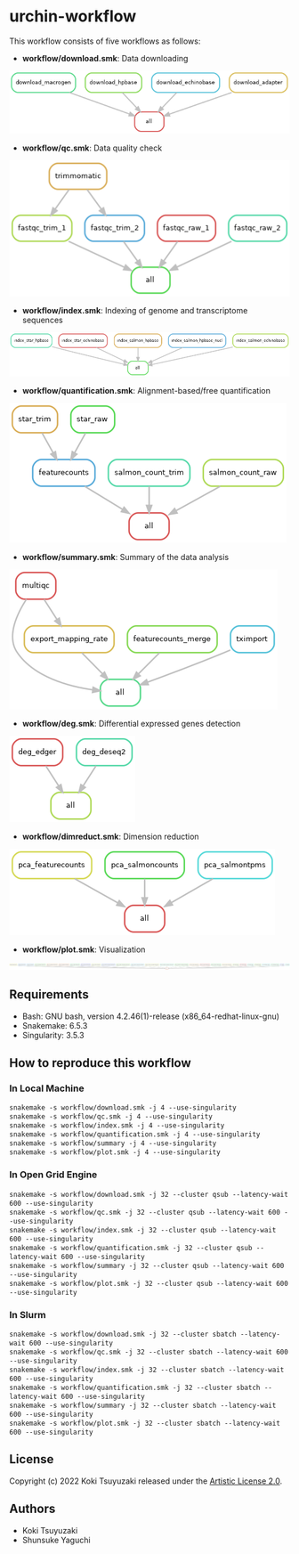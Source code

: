 # urchin-workflow
This workflow consists of five workflows as follows:
- **workflow/download.smk**: Data downloading

![](https://github.com/kokitsuyuzaki/urchin-workflow/blob/master/plot/download.png?raw=true)

-  **workflow/qc.smk**: Data quality check

![](https://github.com/kokitsuyuzaki/urchin-workflow/blob/master/plot/qc.png?raw=true)

- **workflow/index.smk**: Indexing of genome and transcriptome sequences

![](https://github.com/kokitsuyuzaki/urchin-workflow/blob/master/plot/index.png?raw=true)

- **workflow/quantification.smk**: Alignment-based/free quantification

![](https://github.com/kokitsuyuzaki/urchin-workflow/blob/master/plot/quantification.png?raw=true)

- **workflow/summary.smk**: Summary of the data analysis

![](https://github.com/kokitsuyuzaki/urchin-workflow/blob/master/plot/summary.png?raw=true)

- **workflow/deg.smk**: Differential expressed genes detection

![](https://github.com/kokitsuyuzaki/urchin-workflow/blob/master/plot/deg.png?raw=true)

- **workflow/dimreduct.smk**: Dimension reduction

![](https://github.com/kokitsuyuzaki/urchin-workflow/blob/master/plot/dimreduct.png?raw=true)

- **workflow/plot.smk**: Visualization

![](https://github.com/kokitsuyuzaki/urchin-workflow/blob/master/plot/plot.png?raw=true)

## Requirements
- Bash: GNU bash, version 4.2.46(1)-release (x86_64-redhat-linux-gnu)
- Snakemake: 6.5.3
- Singularity: 3.5.3

## How to reproduce this workflow
### In Local Machine

```
snakemake -s workflow/download.smk -j 4 --use-singularity
snakemake -s workflow/qc.smk -j 4 --use-singularity
snakemake -s workflow/index.smk -j 4 --use-singularity
snakemake -s workflow/quantification.smk -j 4 --use-singularity
snakemake -s workflow/summary -j 4 --use-singularity
snakemake -s workflow/plot.smk -j 4 --use-singularity
```

### In Open Grid Engine

```
snakemake -s workflow/download.smk -j 32 --cluster qsub --latency-wait 600 --use-singularity
snakemake -s workflow/qc.smk -j 32 --cluster qsub --latency-wait 600 --use-singularity
snakemake -s workflow/index.smk -j 32 --cluster qsub --latency-wait 600 --use-singularity
snakemake -s workflow/quantification.smk -j 32 --cluster qsub --latency-wait 600 --use-singularity
snakemake -s workflow/summary -j 32 --cluster qsub --latency-wait 600 --use-singularity
snakemake -s workflow/plot.smk -j 32 --cluster qsub --latency-wait 600 --use-singularity
```

### In Slurm

```
snakemake -s workflow/download.smk -j 32 --cluster sbatch --latency-wait 600 --use-singularity
snakemake -s workflow/qc.smk -j 32 --cluster sbatch --latency-wait 600 --use-singularity
snakemake -s workflow/index.smk -j 32 --cluster sbatch --latency-wait 600 --use-singularity
snakemake -s workflow/quantification.smk -j 32 --cluster sbatch --latency-wait 600 --use-singularity
snakemake -s workflow/summary -j 32 --cluster sbatch --latency-wait 600 --use-singularity
snakemake -s workflow/plot.smk -j 32 --cluster sbatch --latency-wait 600 --use-singularity
```

## License
Copyright (c) 2022 Koki Tsuyuzaki released under the [Artistic License 2.0](http://www.perlfoundation.org/artistic_license_2_0).

## Authors
- Koki Tsuyuzaki
- Shunsuke Yaguchi